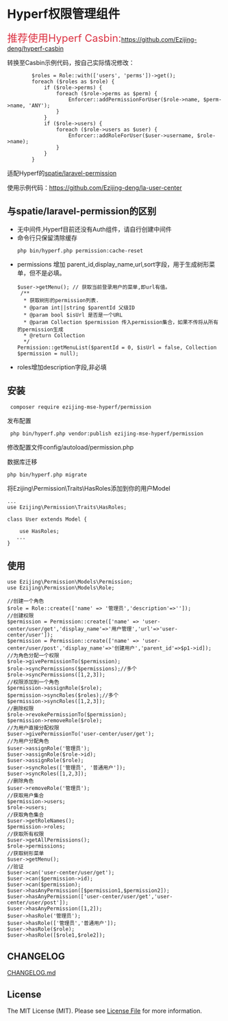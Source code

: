 # Hyperf权限管理组件

<font color='#dc3545' size=5>推荐使用Hyperf Casbin:</font>https://github.com/Ezijing-deng/hyperf-casbin

转换至Casbin示例代码，按自己实际情况修改：

```
        $roles = Role::with(['users', 'perms'])->get();
        foreach ($roles as $role) {
            if ($role->perms) {
                foreach ($role->perms as $perm) {
                    Enforcer::addPermissionForUser($role->name, $perm->name, 'ANY');
                }
            }
            if ($role->users) {
                foreach ($role->users as $user) {
                    Enforcer::addRoleForUser($user->username, $role->name);
                }
            }
        }
```

适配Hyperf的[spatie/laravel-permission](https://github.com/spatie/laravel-permission)

使用示例代码：<https://github.com/Ezijing-deng/la-user-center>

## 与spatie/laravel-permission的区别

 - 无中间件,Hyperf目前还没有Auth组件，请自行创建中间件
 - 命令行只保留清除缓存
   ```
   php bin/hyperf.php permission:cache-reset
   ```
- permissions 增加 parent_id,display_name,url,sort字段，用于生成树形菜单，但不是必填。
   ```
   $user->getMenu(); // 获取当前登录用户的菜单,即url有值。
    /**
     * 获取树形的permission列表.
     * @param int||string $parentId 父级ID
     * @param bool $isUrl 是否是一个URL
     * @param Collection $permission 传入permission集合，如果不传将从所有的permission生成
     * @return Collection
     */
   Permission::getMenuList($parentId = 0, $isUrl = false, Collection $permission = null);
   ```
- roles增加description字段,非必填

## 安装

 ```
  composer require ezijing-mse-hyperf/permission
 ```
发布配置
```
 php bin/hyperf.php vendor:publish ezijing-mse-hyperf/permission
```
修改配置文件config/autoload/permission.php

数据库迁移

```
php bin/hyperf.php migrate
```
将Ezijing\Permission\Traits\HasRoles添加到你的用户Model

```
...
use Ezijing\Permission\Traits\HasRoles;

class User extends Model {
    
    use HasRoles;
   ...
}
```
## 使用

```
use Ezijing\Permission\Models\Permission;
use Ezijing\Permission\Models\Role;

//创建一个角色
$role = Role::create(['name' => '管理员','description'=>'']);
//创建权限
$permission = Permission::create(['name' => 'user-center/user/get','display_name'=>'用户管理','url'=>'user-center/user']);
$permission = Permission::create(['name' => 'user-center/user/post','display_name'=>'创建用户','parent_id'=>$p1->id]);
//为角色分配一个权限
$role->givePermissionTo($permission);
$role->syncPermissions($permissions);//多个
$role->syncPermissions([1,2,3]);
//权限添加到一个角色
$permission->assignRole($role);
$permission->syncRoles($roles);//多个
$permission->syncRoles([1,2,3]);
//删除权限
$role->revokePermissionTo($permission);
$permission->removeRole($role);
//为用户直接分配权限
$user->givePermissionTo('user-center/user/get');
//为用户分配角色
$user->assignRole('管理员');
$user->assignRole($role->id);
$user->assignRole($role);
$user->syncRoles(['管理员', '普通用户']);
$user->syncRoles([1,2,3]);
//删除角色
$user->removeRole('管理员');
//获取用户集合
$permission->users;
$role->users;
//获取角色集合
$user->getRoleNames();
$permission->roles;
//获取所有权限
$user->getAllPermissions();
$role->permissions;
//获取树形菜单
$user->getMenu();
//验证
$user->can('user-center/user/get');
$user->can($permission->id);
$user->can($permission);
$user->hasAnyPermission([$permission1,$permission2]);
$user->hasAnyPermission(['user-center/user/get','user-center/user/post']);
$user->hasAnyPermission([1,2]);
$user->hasRole('管理员');
$user->hasRole(['管理员','普通用户']);
$user->hasRole($role);
$user->hasRole([$role1,$role2]);
```

## CHANGELOG

[CHANGELOG.md](CHANGELOG.md)

## License

The MIT License (MIT). Please see [License File](LICENSE.md) for more information.
